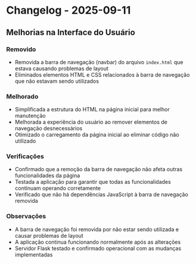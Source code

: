 # Changelog - 2025-09-11

## Melhorias na Interface do Usuário

### Removido
- Removida a barra de navegação (navbar) do arquivo `index.html` que estava causando problemas de layout
- Eliminados elementos HTML e CSS relacionados à barra de navegação que não estavam sendo utilizados

### Melhorado
- Simplificada a estrutura do HTML na página inicial para melhor manutenção
- Melhorada a experiência do usuário ao remover elementos de navegação desnecessários
- Otimizado o carregamento da página inicial ao eliminar código não utilizado

### Verificações
- Confirmado que a remoção da barra de navegação não afeta outras funcionalidades da página
- Testada a aplicação para garantir que todas as funcionalidades continuam operando corretamente
- Verificado que não há dependências JavaScript à barra de navegação removida

### Observações
- A barra de navegação foi removida por não estar sendo utilizada e causar problemas de layout
- A aplicação continua funcionando normalmente após as alterações
- Servidor Flask testado e confirmado operacional com as mudanças implementadas